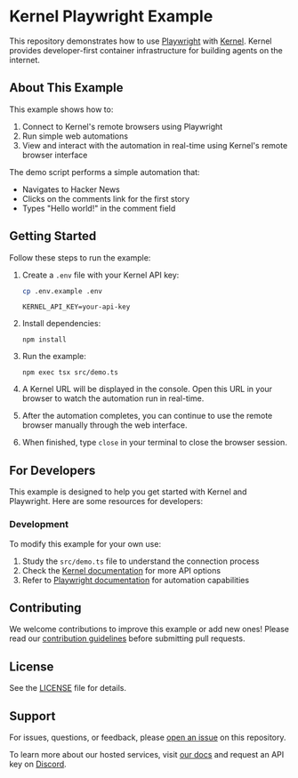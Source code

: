 # Kernel Playwright Example

This repository demonstrates how to use [Playwright](https://playwright.dev/) with [Kernel](https://github.com/onkernel/kernel). Kernel provides developer-first container infrastructure for building agents on the internet.

## About This Example

This example shows how to:

1. Connect to Kernel's remote browsers using Playwright
2. Run simple web automations
3. View and interact with the automation in real-time using Kernel's remote browser interface

The demo script performs a simple automation that:

- Navigates to Hacker News
- Clicks on the comments link for the first story
- Types "Hello world!" in the comment field

## Getting Started

Follow these steps to run the example:

1. Create a `.env` file with your Kernel API key:

   ```bash
   cp .env.example .env
   ```

   ```
   KERNEL_API_KEY=your-api-key
   ```

2. Install dependencies:

   ```
   npm install
   ```

3. Run the example:

   ```
   npm exec tsx src/demo.ts
   ```

4. A Kernel URL will be displayed in the console. Open this URL in your browser to watch the automation run in real-time.

5. After the automation completes, you can continue to use the remote browser manually through the web interface.

6. When finished, type `close` in your terminal to close the browser session.

## For Developers

This example is designed to help you get started with Kernel and Playwright. Here are some resources for developers:

### Development

To modify this example for your own use:

1. Study the `src/demo.ts` file to understand the connection process
2. Check the [Kernel documentation](https://docs.onkernel.com) for more API options
3. Refer to [Playwright documentation](https://playwright.dev/docs/intro) for automation capabilities

## Contributing

We welcome contributions to improve this example or add new ones! Please read our [contribution guidelines](./CONTRIBUTING.md) before submitting pull requests.

## License

See the [LICENSE](./LICENSE) file for details.

## Support

For issues, questions, or feedback, please [open an issue](https://github.com/onkernel/example-playwright/issues) on this repository.

To learn more about our hosted services, visit [our docs](https://docs.onkernel.com/introduction) and request an API key on [Discord](https://discord.gg/FBrveQRcud).

